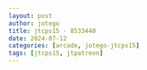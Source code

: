 ```yaml
---
layout: post
author: jotego
title: jtcps15 - 8533440
date: 2024-07-12
categories: [arcade, jotego-jtcps15]
tags: [jtcps15, jtpatreon]
---
```


